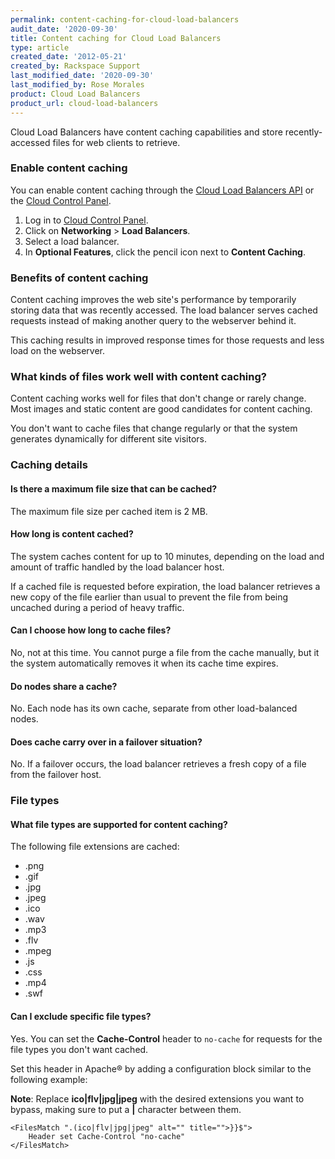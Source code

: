 ```yaml
---
permalink: content-caching-for-cloud-load-balancers
audit_date: '2020-09-30'
title: Content caching for Cloud Load Balancers
type: article
created_date: '2012-05-21'
created_by: Rackspace Support
last_modified_date: '2020-09-30'
last_modified_by: Rose Morales
product: Cloud Load Balancers
product_url: cloud-load-balancers
---
```


Cloud Load Balancers have content caching capabilities and store
recently-accessed files for web clients to retrieve.

### Enable content caching

You can enable content caching through the [Cloud Load Balancers
API](https://docs.rackspace.com/docs/cloud-load-balancers/v1/developer-guide/)
or the [Cloud Control Panel](https://login.rackspace.com).

1. Log in to [Cloud Control Panel](https://login.rackspace.com).
2. Click on **Networking** > **Load Balancers**.
3. Select a load balancer.
4. In **Optional Features**, click the pencil icon next to **Content Caching**.

### Benefits of content caching

Content caching improves the web site's performance by temporarily storing data
that was recently accessed. The load balancer serves cached requests instead of
making another query to the webserver behind it.

This caching results in improved response times for those requests and less load on the
webserver.

### What kinds of files work well with content caching?

Content caching works well for files that don't change or rarely change.
Most images and static content are good candidates for content caching.

You don't want to cache files that change regularly or that the system
generates dynamically for different site visitors.

### Caching details

#### Is there a maximum file size that can be cached?

The maximum file size per cached item is 2 MB.

#### How long is content cached?

The system caches content for up to 10 minutes, depending on the load and amount of traffic handled by
the load balancer host.

If a cached file is requested before expiration, the load balancer retrieves a
new copy of the file earlier than usual to prevent the file from being uncached during a
period of heavy traffic.

#### Can I choose how long to cache files?

No, not at this time. You cannot purge a file from the cache manually, but it
the system automatically removes it when its cache time expires.

#### Do nodes share a cache?

No. Each node has its own cache, separate from other load-balanced nodes.

#### Does cache carry over in a failover situation?

No. If a failover occurs, the load balancer retrieves a fresh copy of a file
from the failover host.

### File types

#### What file types are supported for content caching?

The following file extensions are cached:

- \.png
- \.gif
- \.jpg
- \.jpeg
- \.ico
- \.wav
- \.mp3
- \.flv
- \.mpeg
- \.js
- \.css
- \.mp4
- \.swf

#### Can I exclude specific file types?

Yes. You can set the **Cache-Control** header to `no-cache` for requests for
the file types you don't want cached.

Set this header in Apache&reg; by adding a configuration block similar to the
following example:

**Note**: Replace **ico|flv|jpg|jpeg** with the desired extensions you want to
bypass, making sure to put a **\|** character between them.

    <FilesMatch ".(ico|flv|jpg|jpeg" alt="" title="">}}$">
        Header set Cache-Control "no-cache"
    </FilesMatch>

